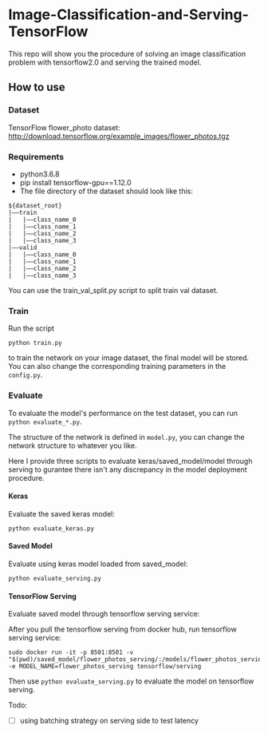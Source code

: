 # Image-Classification-and-Serving-TensorFlow
This repo will show you the procedure of solving an image classification problem with tensorflow2.0 and serving the trained model.

## How to use
### Dataset
TensorFlow flower_photo dataset:
http://download.tensorflow.org/example_images/flower_photos.tgz
### Requirements
+ python3.6.8
+ pip install tensorflow-gpu==1.12.0
+ The file directory of the dataset should look like this: 
```
${dataset_root}
|——train
|   |——class_name_0
|   |——class_name_1
|   |——class_name_2
|   |——class_name_3
|——valid
|   |——class_name_0
|   |——class_name_1
|   |——class_name_2
|   |——class_name_3

```
You can use the train_val_split.py script to split train val dataset.

### Train
Run the script
```
python train.py
```
to train the network on your image dataset, the final model will be stored. You can also change the corresponding training parameters in the `config.py`.<br/>

### Evaluate
To evaluate the model's performance on the test dataset, you can run `python evaluate_*.py`.

The structure of the network is defined in `model.py`, you can change the network structure to whatever you like.

Here I provide three scripts to evaluate keras/saved_model/model through serving to gurantee there isn't any discrepancy in the model deployment procedure.

#### Keras
Evaluate the saved keras model:
```
python evaluate_keras.py
```
#### Saved Model
Evaluate using keras model loaded from saved_model:
```
python evaluate_serving.py
```
#### TensorFlow Serving
Evaluate saved model through tensorflow serving service:

After you pull the tensorflow serving from docker hub, run tensorflow serving service:
```
sudo docker run -it -p 8501:8501 -v "$(pwd)/saved_model/flower_photos_serving/:/models/flower_photos_serving" -e MODEL_NAME=flower_photos_serving tensorflow/serving
```
Then use ```python evaluate_serving.py``` to evaluate the model on tensorflow serving.

Todo:
- [ ] using batching strategy on serving side to test latency

